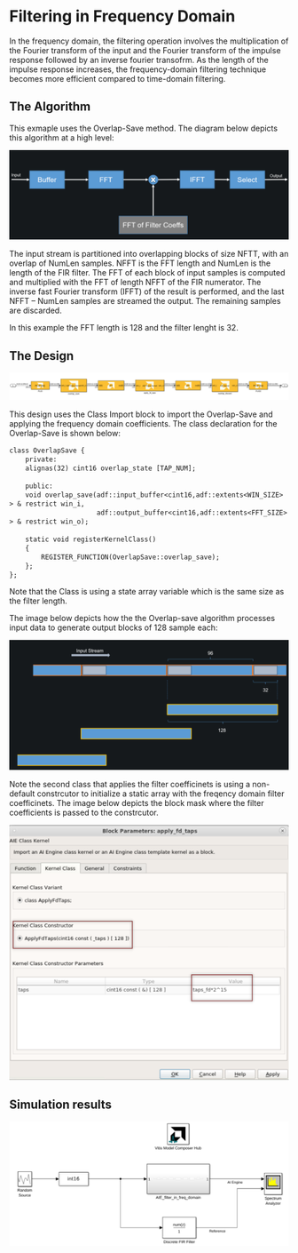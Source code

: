 # Filtering in Frequency Domain

In the frequency domain, the filtering operation involves the multiplication of the Fourier transform of the input and the Fourier transform of the 
impulse response followed by an inverse fourier transofrm.
As the length of the impulse response increases, the frequency-domain filtering technique becomes more efficient compared to time-domain filtering.

## The Algorithm

This exmaple uses the Overlap-Save method. The diagram below depicts this algorithm at a high level:

![](./Images/high_level.png)

The input stream is partitioned into overlapping blocks of size NFTT, with an overlap of NumLen samples. NFFT is the FFT length and NumLen is the length of the FIR filter. The FFT of each block of input samples is computed and multiplied with the FFT of length NFFT of the FIR numerator. The inverse fast Fourier transform (IFFT) of the result is performed, and the last NFFT – NumLen samples are streamed the output. The remaining samples are discarded.

In this example the FFT length is 128 and the filter lenght is 32.

## The Design

![](./Images/design.png)

This design uses the Class Import block to import the Overlap-Save and applying the frequency domain coefficients. The class declaration for the Overlap-Save is shown below:

```
class OverlapSave {
    private:
    alignas(32) cint16 overlap_state [TAP_NUM];

    public:
    void overlap_save(adf::input_buffer<cint16,adf::extents<WIN_SIZE> > & restrict win_i,
                      adf::output_buffer<cint16,adf::extents<FFT_SIZE> > & restrict win_o);

    static void registerKernelClass()
    {
        REGISTER_FUNCTION(OverlapSave::overlap_save);
    };
};
```

Note that the Class is using a state array variable which is the same size as the filter length.

The image below depicts how the the Overlap-save algorithm processes input data to generate output blocks of 128 sample each:

![](./Images/overlap_save.png)


Note the second class that applies the filter coefficinets is using a non-default constrcutor to initialize a static array with the freqency domain filter coefficinets. The image below depicts the block mask where the filter coefficients is passed to the constrcutor. 

<img src="./Images/constructor.png" width="600">

## Simulation results

<img src="./Images/simulink_design.png" width="900">

